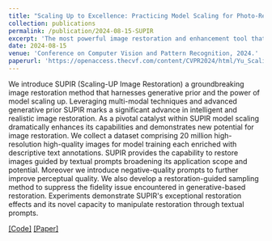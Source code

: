 ```yaml
---
title: "Scaling Up to Excellence: Practicing Model Scaling for Photo-Realistic Image Restoration In the Wild"
collection: publications
permalink: /publication/2024-08-15-SUPIR
excerpt: 'The most powerful image restoration and enhancement tool that is nearly ready for commercial use'
date: 2024-08-15
venue: 'Conference on Computer Vision and Pattern Recognition, 2024.'
paperurl: 'https://openaccess.thecvf.com/content/CVPR2024/html/Yu_Scaling_Up_to_Excellence_Practicing_Model_Scaling_for_Photo-Realistic_Image_CVPR_2024_paper.html'
---
```

We introduce SUPIR (Scaling-UP Image Restoration) a groundbreaking image restoration method that harnesses generative prior and the power of model scaling up. Leveraging multi-modal techniques and advanced generative prior SUPIR marks a significant advance in intelligent and realistic image restoration. As a pivotal catalyst within SUPIR model scaling dramatically enhances its capabilities and demonstrates new potential for image restoration. We collect a dataset comprising 20 million high-resolution high-quality images for model training each enriched with descriptive text annotations. SUPIR provides the capability to restore images guided by textual prompts broadening its application scope and potential. Moreover we introduce negative-quality prompts to further improve perceptual quality. We also develop a restoration-guided sampling method to suppress the fidelity issue encountered in generative-based restoration. Experiments demonstrate SUPIR's exceptional restoration effects and its novel capacity to manipulate restoration through textual prompts.

[[Code]](https://github.com/Fanghua-Yu/SUPIR)
[[Paper]](https://openaccess.thecvf.com/content/CVPR2024/html/Yu_Scaling_Up_to_Excellence_Practicing_Model_Scaling_for_Photo-Realistic_Image_CVPR_2024_paper.html)
